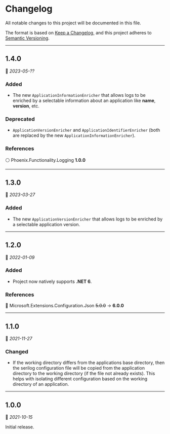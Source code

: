 # Changelog

All notable changes to this project will be documented in this file.

The format is based on [Keep a Changelog](https://keepachangelog.com/en/1.0.0/), and this project adheres to [Semantic Versioning](https://semver.org/spec/v2.0.0.html).
___

## 1.4.0

:calendar: _2023-05-??_

### Added

- The new `ApplicationInformationEnricher` that allows logs to be enriched by a selectable information about an application like **name**, **version**, etc.

### Deprecated

- `ApplicationVersionEnricher` and `ApplicationIdentifierEnricher` (both are replaced by the new `ApplicationInformationEnricher`).

### References

:white_circle: Phoenix.Functionality.Logging **1.0.0**
___

## 1.3.0

:calendar: _2023-03-27_

### Added

- The new `ApplicationVersionEnricher` that allows logs to be enriched by a selectable application version.
___

## 1.2.0

:calendar: _2022-01-09_

### Added

- Project now natively supports **.NET 6**.

### References

:large_blue_circle: Microsoft.Extensions.Configuration.Json ~~5.0.0~~ → **6.0.0**
___

## 1.1.0

:calendar: _2021-11-27_

### Changed

- If the working directory differs from the applications base directory, then the serilog configuration file will be copied from the application directory to the working directory (if the file not already exists). This helps with isolating different configuration based on the working directory of an application.
___

## 1.0.0

:calendar: _2021-10-15_

Initial release.